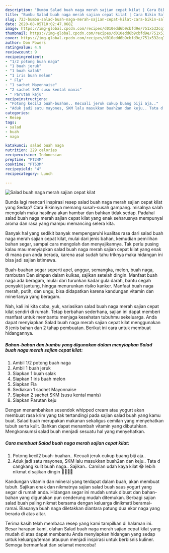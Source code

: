 ```yaml
---
description: "Bumbu Salad buah naga merah sajian cepat kilat | Cara Bikin Salad buah naga merah sajian cepat kilat Yang Enak Dan Lezat"
title: "Bumbu Salad buah naga merah sajian cepat kilat | Cara Bikin Salad buah naga merah sajian cepat kilat Yang Enak Dan Lezat"
slug: 723-bumbu-salad-buah-naga-merah-sajian-cepat-kilat-cara-bikin-salad-buah-naga-merah-sajian-cepat-kilat-yang-enak-dan-lezat
date: 2020-08-05T10:02:47.068Z
image: https://img-global.cpcdn.com/recipes/d010edd6b9cbfd9e/751x532cq70/salad-buah-naga-merah-sajian-cepat-kilat-foto-resep-utama.jpg
thumbnail: https://img-global.cpcdn.com/recipes/d010edd6b9cbfd9e/751x532cq70/salad-buah-naga-merah-sajian-cepat-kilat-foto-resep-utama.jpg
cover: https://img-global.cpcdn.com/recipes/d010edd6b9cbfd9e/751x532cq70/salad-buah-naga-merah-sajian-cepat-kilat-foto-resep-utama.jpg
author: Don Powers
ratingvalue: 4.9
reviewcount: 9
recipeingredient:
- "1/2 potong buah naga"
- "1 buah jeruk"
- "1 buah salak"
- "1 iris buah melon"
- " Fla"
- "1 sachet Mayonnaise"
- "2 sachet SKM susu kental manis"
- " Parutan keju"
recipeinstructions:
- "Potong kecil2 buah-buahan.. Kecuali jeruk cukup buang biji aja.."
- "Aduk jadi satu mayones, SKM lalu masukkan buah2an dan keju.. Tata d cangkang kulit buah naga.. Sajikan.. Camilan udah kaya kilat 😂 lebih nikmat d sajikan dingin 🤤🤤🤤🤤"
categories:
- Resep
tags:
- salad
- buah
- naga

katakunci: salad buah naga 
nutrition: 229 calories
recipecuisine: Indonesian
preptime: "PT24M"
cooktime: "PT53M"
recipeyield: "4"
recipecategory: Lunch

---
```



![Salad buah naga merah sajian cepat kilat](https://img-global.cpcdn.com/recipes/d010edd6b9cbfd9e/751x532cq70/salad-buah-naga-merah-sajian-cepat-kilat-foto-resep-utama.jpg)

Bunda lagi mencari inspirasi resep salad buah naga merah sajian cepat kilat yang Sedap? Cara Bikinnya memang susah-susah gampang. misalnya salah mengolah maka hasilnya akan hambar dan bahkan tidak sedap. Padahal salad buah naga merah sajian cepat kilat yang enak seharusnya mempunyai aroma dan rasa yang mampu memancing selera kita.

Banyak hal yang sedikit banyak mempengaruhi kualitas rasa dari salad buah naga merah sajian cepat kilat, mulai dari jenis bahan, kemudian pemilihan bahan segar, sampai cara mengolah dan menyajikannya. Tak perlu pusing kalau mau menyiapkan salad buah naga merah sajian cepat kilat yang enak di mana pun anda berada, karena asal sudah tahu triknya maka hidangan ini bisa jadi sajian istimewa.

Buah-buahan segar seperti apel, anggur, semangka, melon, buah naga, rambutan Dan simpan dalam kulkas, sajikan setelah dingin. Manfaat buah naga ada beragam, mulai dari turunkan kadar gula darah, bantu cegah penyakit jantung, hingga menurunkan risiko kanker. Manfaat buah naga merah, putih, dan ungu, bisa didapatkan karena kandungan vitamin dan minerlanya yang beragam.


Nah, kali ini kita coba, yuk, variasikan salad buah naga merah sajian cepat kilat sendiri di rumah. Tetap berbahan sederhana, sajian ini dapat memberi manfaat untuk membantu menjaga kesehatan tubuhmu sekeluarga. Anda dapat menyiapkan Salad buah naga merah sajian cepat kilat menggunakan 8 jenis bahan dan 2 tahap pembuatan. Berikut ini cara untuk membuat hidangannya.

<!--inarticleads1-->

##### Bahan-bahan dan bumbu yang digunakan dalam menyiapkan Salad buah naga merah sajian cepat kilat:

1. Ambil 1/2 potong buah naga
1. Ambil 1 buah jeruk
1. Siapkan 1 buah salak
1. Siapkan 1 iris buah melon
1. Siapkan  Fla
1. Sediakan 1 sachet Mayonnaise
1. Siapkan 2 sachet SKM (susu kental manis)
1. Siapkan  Parutan keju


Dengan menambahkan sesendok whipped cream atau yogurt akan membuat rasa krim yang tak tertandingi pada sajian salad buah yang kamu buat. Salad buah merupakan makanan sekaligus cemilan yang menyehatkan tubuh serta kulit. Bahkan dapat menambah vitamin yang dibutuhkan. Mengkonsumsi salad buah menjadi sesuatu hal yang menyehatkan. 

<!--inarticleads2-->

##### Cara membuat Salad buah naga merah sajian cepat kilat:

1. Potong kecil2 buah-buahan.. Kecuali jeruk cukup buang biji aja..
1. Aduk jadi satu mayones, SKM lalu masukkan buah2an dan keju.. Tata d cangkang kulit buah naga.. Sajikan.. Camilan udah kaya kilat 😂 lebih nikmat d sajikan dingin 🤤🤤🤤🤤


Kandungan vitamin dan mineral yang terdapat dalam buah, akan membuat tubuh. Sajikan enak dan nikmatnya sajian salad buah saus yogurt yang segar di rumah anda. Hidangan segar ini mudah untuk dibuat dan bahan-bahan yang digunakan pun cenderung mudah ditemukan. Berbagi sajian salad buah paling nikmat bersama dengan keluarga dinikmati beramai-ramai. Biasanya buah naga diletakkan diantara patung dua ekor naga yang berada di atas altar. 

Terima kasih telah membaca resep yang kami tampilkan di halaman ini. Besar harapan kami, olahan Salad buah naga merah sajian cepat kilat yang mudah di atas dapat membantu Anda menyiapkan hidangan yang sedap untuk keluarga/teman ataupun menjadi inspirasi untuk berbisnis kuliner. Semoga bermanfaat dan selamat mencoba!
